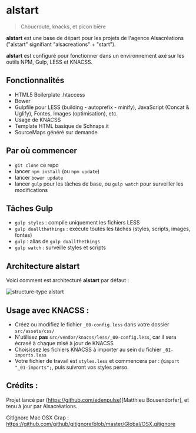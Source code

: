 # alstart

> Choucroute, knacks, et picon bière

**alstart** est une base de départ pour les projets de l'agence Alsacréations ("alstart" signifiant "alsacreations" + "start").

**alstart** est configuré pour fonctionner dans un environnement axé sur les outils NPM, Gulp, LESS et KNACSS.

## Fonctionnalités
- HTML5 Boilerplate .htaccess
- Bower
- Gulpfile pour LESS (building - autoprefix - minify), JavaScript (Concat & Uglify), Fontes, Images (optimisation), etc.
- Usage de KNACSS
- Template HTML basique de Schnaps.it
- SourceMaps généré sur demande

## Par où commencer
- `git clone` ce repo
- lancer `npm install` (ou `npm update`)
- lancer `bower update`
- lancer `gulp` pour les tâches de base, ou `gulp watch` pour surveiller les modifications

## Tâches Gulp
- `gulp styles` : compile uniquement les fichiers LESS
- `gulp doallthethings` : exécute toutes les tâches (styles, scripts, images, fontes)
- `gulp` : alias de `gulp doallthethings`
- `gulp watch` : surveille styles et scripts

## Architecture alstart

Voici comment est architecturé **alstart** par défaut :

![structure-type alstart](https://raw.githubusercontent.com/alsacreations/alstart/master/architecture.png)

## Usage avec KNACSS :
- Créez ou modifiez le fichier `_00-config.less` dans votre dossier `src/assets/css/`
- N'utilisez **pas** `src/vendor/knacss/less/_00-config.less`, car il sera écrasé à chaque misé à jour de KNACSS
- Choisissez les fichiers KNACSS à importer au sein du fichier `_01-imports.less`
- Votre fichier de travail est `styles.less` et commencera par : `@import "_01-imports";`, puis suivront vos styles perso.


## Crédits :

Projet lancé par (https://github.com/edenpulse)[Matthieu Bousendorfer], et tenu à jour par Alsacréations.

GitIgnore Mac OSX Crap : https://github.com/github/gitignore/blob/master/Global/OSX.gitignore
